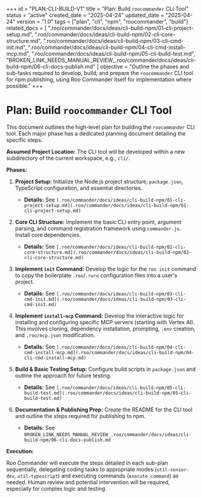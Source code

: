 +++
id = "PLAN-CLI-BUILD-V1"
title = "Plan: Build `roocommander` CLI Tool"
status = "active"
created_date = "2025-04-24"
updated_date = "2025-04-24"
version = "1.0"
tags = ["plan", "cli", "npm", "roocommander", "build"]
related_docs = [
    ".roo/commander/docs/ideas/cli-build-npm/01-cli-project-setup.md",
    ".roo/commander/docs/ideas/cli-build-npm/02-cli-core-structure.md",
    ".roo/commander/docs/ideas/cli-build-npm/03-cli-cmd-init.md",
    ".roo/commander/docs/ideas/cli-build-npm/04-cli-cmd-install-mcp.md",
    ".roo/commander/docs/ideas/cli-build-npm/05-cli-build-test.md",
    "BROKEN_LINK_NEEDS_MANUAL_REVIEW_.roo/commander/docs/ideas/cli-build-npm/06-cli-docs-publish.md"
]
objective = "Outline the phases and sub-tasks required to develop, build, and prepare the `roocommander` CLI tool for npm publishing, using Roo Commander itself for implementation where possible."
+++

# Plan: Build `roocommander` CLI Tool

This document outlines the high-level plan for building the `roocommander` CLI tool. Each major phase has a dedicated planning document detailing the specific steps.

**Assumed Project Location:** The CLI tool will be developed within a new subdirectory of the current workspace, e.g., `cli/`.

**Phases:**

1.  **Project Setup:** Initialize the Node.js project structure, `package.json`, TypeScript configuration, and essential directories.
    *   **Details:** See `[.roo/commander/docs/ideas/cli-build-npm/01-cli-project-setup.md](.roo/commander/docs/ideas/cli-build-npm/01-cli-project-setup.md)`

2.  **Core CLI Structure:** Implement the basic CLI entry point, argument parsing, and command registration framework using `commander.js`. Install core dependencies.
    *   **Details:** See `[.roo/commander/docs/ideas/cli-build-npm/02-cli-core-structure.md](.roo/commander/docs/ideas/cli-build-npm/02-cli-core-structure.md)`

3.  **Implement `init` Command:** Develop the logic for the `roo init` command to copy the boilerplate `.roo`/`.ruru` configuration files into a user's project.
    *   **Details:** See `[.roo/commander/docs/ideas/cli-build-npm/03-cli-cmd-init.md](.roo/commander/docs/ideas/cli-build-npm/03-cli-cmd-init.md)`

4.  **Implement `install-mcp` Command:** Develop the interactive logic for installing and configuring specific MCP servers (starting with Vertex AI). This involves cloning, dependency installation, prompting, `.env` creation, and `.roo/mcp.json` modification.
    *   **Details:** See `[.roo/commander/docs/ideas/cli-build-npm/04-cli-cmd-install-mcp.md](.roo/commander/docs/ideas/cli-build-npm/04-cli-cmd-install-mcp.md)`

5.  **Build & Basic Testing Setup:** Configure build scripts in `package.json` and outline the approach for future testing.
    *   **Details:** See `[.roo/commander/docs/ideas/cli-build-npm/05-cli-build-test.md](.roo/commander/docs/ideas/cli-build-npm/05-cli-build-test.md)`

6.  **Documentation & Publishing Prep:** Create the README for the CLI tool and outline the steps required for publishing to npm.
    *   **Details:** See `BROKEN_LINK_NEEDS_MANUAL_REVIEW_.roo/commander/docs/ideas/cli-build-npm/06-cli-docs-publish.md`

**Execution:**

Roo Commander will execute the steps detailed in each sub-plan sequentially, delegating coding tasks to appropriate modes (`util-senior-dev`, `util-typescript`) and executing commands (`execute_command`) as needed. Human review and potential intervention will be required, especially for complex logic and testing.